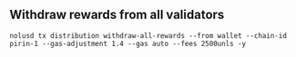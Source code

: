 ## Withdraw rewards from all validators
```
nolusd tx distribution withdraw-all-rewards --from wallet --chain-id pirin-1 --gas-adjustment 1.4 --gas auto --fees 2500unls -y


```
